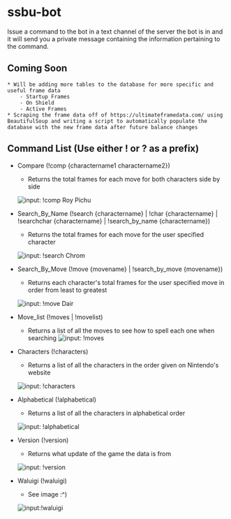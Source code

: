 # ssbu-bot
Issue a command to the bot in a text channel of the server the bot is in and it will send you a private message containing the information pertaining to the command.

## Coming Soon
	* Will be adding more tables to the database for more specific and useful frame data
		- Startup Frames
		- On Shield
		- Active Frames
	* Scraping the frame data off of https://ultimateframedata.com/ using BeautifulSoup and writing a script to automatically populate the database with the new frame data after future balance changes

## Command List (Use either ! or ? as a prefix)

  * Compare (!comp {charactername1 charactername2})
	  - Returns the total frames for each move for both characters side by side
    
    ![input: !comp Roy Pichu](https://i.gyazo.com/4656f8c8524c2b5bb4d7e30fcd74edf3.png)
    

  * Search_By_Name (!search {charactername} | !char {charactername} | !searchchar {charactername} | !search_by_name {charactername})
	  - Returns the total frames for each move for the user specified character
    
    ![input: !search Chrom](https://i.gyazo.com/87ed7b3951ca067ce7a0aa6f831e20fb.png)
  
  * Search_By_Move (!move {movename} | !search_by_move {movename})
	  - Returns each character's total frames for the user specified move in order from least to greatest
    
    ![input: !move Dair](https://i.gyazo.com/a05a0c5cb3b69090d69ca2b1fac64e96.png)
    
  
  
  * Move_list (!moves | !movelist)
	  - Returns a list of all the moves to see how to spell each one when searching
    ![input: !moves](https://i.gyazo.com/44f5a031efb30818956e2df01636b27c.png)
    
    
  
  * Characters (!characters)
	  - Returns a list of all the characters in the order given on Nintendo's website
    
    ![input: !characters](https://i.gyazo.com/1c3e16c26a9fd4cd536378f8d2765119.png)
  
  * Alphabetical (!alphabetical)
	  - Returns a list of all the characters in alphabetical order
    
    ![input: !alphabetical](https://i.gyazo.com/f25fcc838fc7f0f46a928cff1b1df468.png)
  
  * Version (!version)
	  - Returns what update of the game the data is from
    
    ![input: !version](https://i.gyazo.com/c9ce35f85bf5e47b4672c9bbd4826568.png)
  
  * Waluigi (!waluigi)
	  - See image :^)
    
    ![input:!waluigi](https://i.gyazo.com/9191a3fa53e9978f5573186483e3a38c.png)
